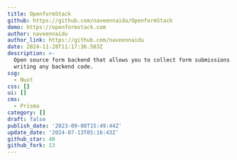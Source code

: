 ```yaml
---
title: OpenformStack
github: https://github.com/naveennaidu/OpenformStack
demo: https://openformstack.com
author: naveennaidu
author_link: https://github.com/naveennaidu
date: 2024-11-28T11:17:36.583Z
description: >-
  Open source form backend that allows you to collect form submissions without
  writing any backend code.
ssg:
  - Nuxt
css: []
ui: []
cms:
  - Prisma
category: []
draft: false
publish_date: '2023-09-08T15:49:44Z'
update_date: '2024-07-13T05:16:43Z'
github_star: 40
github_fork: 13
---
```

